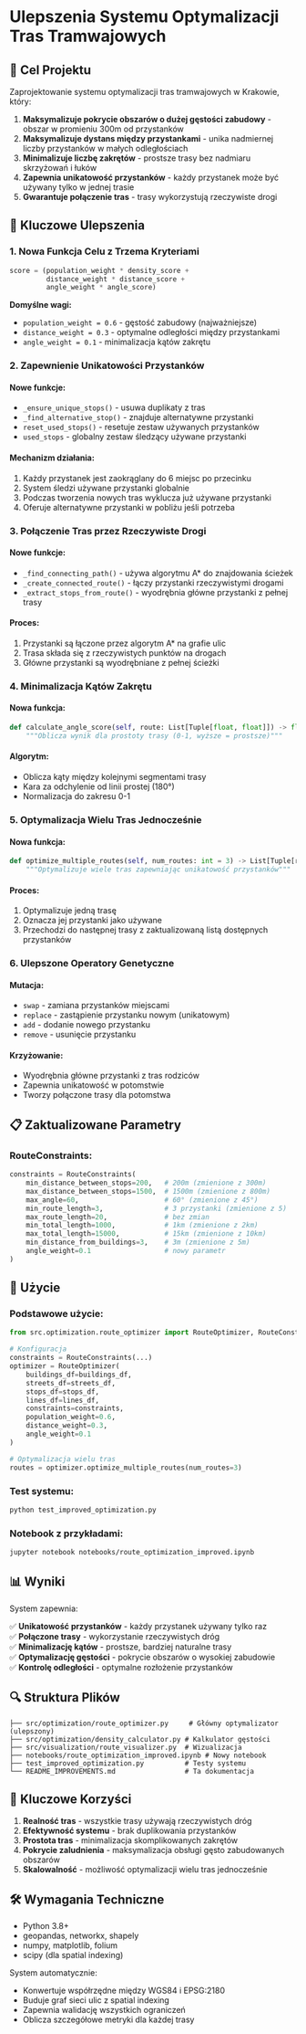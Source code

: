 # Ulepszenia Systemu Optymalizacji Tras Tramwajowych

## 🎯 Cel Projektu

Zaprojektowanie systemu optymalizacji tras tramwajowych w Krakowie, który:

1. **Maksymalizuje pokrycie obszarów o dużej gęstości zabudowy** - obszar w promieniu 300m od przystanków
2. **Maksymalizuje dystans między przystankami** - unika nadmiernej liczby przystanków w małych odległościach
3. **Minimalizuje liczbę zakrętów** - prostsze trasy bez nadmiaru skrzyżowań i łuków
4. **Zapewnia unikatowość przystanków** - każdy przystanek może być używany tylko w jednej trasie
5. **Gwarantuje połączenie tras** - trasy wykorzystują rzeczywiste drogi

## 🔧 Kluczowe Ulepszenia

### 1. Nowa Funkcja Celu z Trzema Kryteriami

```python
score = (population_weight * density_score + 
         distance_weight * distance_score + 
         angle_weight * angle_score)
```

**Domyślne wagi:**
- `population_weight = 0.6` - gęstość zabudowy (najważniejsze)
- `distance_weight = 0.3` - optymalne odległości między przystankami  
- `angle_weight = 0.1` - minimalizacja kątów zakrętu

### 2. Zapewnienie Unikatowości Przystanków

#### Nowe funkcje:
- `_ensure_unique_stops()` - usuwa duplikaty z tras
- `_find_alternative_stop()` - znajduje alternatywne przystanki
- `reset_used_stops()` - resetuje zestaw używanych przystanków
- `used_stops` - globalny zestaw śledzący używane przystanki

#### Mechanizm działania:
1. Każdy przystanek jest zaokrąglany do 6 miejsc po przecinku
2. System śledzi używane przystanki globalnie
3. Podczas tworzenia nowych tras wyklucza już używane przystanki
4. Oferuje alternatywne przystanki w pobliżu jeśli potrzeba

### 3. Połączenie Tras przez Rzeczywiste Drogi

#### Nowe funkcje:
- `_find_connecting_path()` - używa algorytmu A* do znajdowania ścieżek
- `_create_connected_route()` - łączy przystanki rzeczywistymi drogami
- `_extract_stops_from_route()` - wyodrębnia główne przystanki z pełnej trasy

#### Proces:
1. Przystanki są łączone przez algorytm A* na grafie ulic
2. Trasa składa się z rzeczywistych punktów na drogach
3. Główne przystanki są wyodrębniane z pełnej ścieżki

### 4. Minimalizacja Kątów Zakrętu

#### Nowa funkcja:
```python
def calculate_angle_score(self, route: List[Tuple[float, float]]) -> float:
    """Oblicza wynik dla prostoty trasy (0-1, wyższe = prostsze)"""
```

#### Algorytm:
- Oblicza kąty między kolejnymi segmentami trasy
- Kara za odchylenie od linii prostej (180°)
- Normalizacja do zakresu 0-1

### 5. Optymalizacja Wielu Tras Jednocześnie

#### Nowa funkcja:
```python
def optimize_multiple_routes(self, num_routes: int = 3) -> List[Tuple[route, score]]:
    """Optymalizuje wiele tras zapewniając unikatowość przystanków"""
```

#### Proces:
1. Optymalizuje jedną trasę
2. Oznacza jej przystanki jako używane
3. Przechodzi do następnej trasy z zaktualizowaną listą dostępnych przystanków

### 6. Ulepszone Operatory Genetyczne

#### Mutacja:
- `swap` - zamiana przystanków miejscami
- `replace` - zastąpienie przystanku nowym (unikatowym)
- `add` - dodanie nowego przystanku
- `remove` - usunięcie przystanku

#### Krzyżowanie:
- Wyodrębnia główne przystanki z tras rodziców
- Zapewnia unikatowość w potomstwie
- Tworzy połączone trasy dla potomstwa

## 📋 Zaktualizowane Parametry

### RouteConstraints:
```python
constraints = RouteConstraints(
    min_distance_between_stops=200,   # 200m (zmienione z 300m)
    max_distance_between_stops=1500,  # 1500m (zmienione z 800m)
    max_angle=60,                     # 60° (zmienione z 45°)
    min_route_length=3,               # 3 przystanki (zmienione z 5)
    max_route_length=20,              # bez zmian
    min_total_length=1000,            # 1km (zmienione z 2km)
    max_total_length=15000,           # 15km (zmienione z 10km)
    min_distance_from_buildings=3,    # 3m (zmienione z 5m)
    angle_weight=0.1                  # nowy parametr
)
```

## 🚀 Użycie

### Podstawowe użycie:
```python
from src.optimization.route_optimizer import RouteOptimizer, RouteConstraints

# Konfiguracja
constraints = RouteConstraints(...)
optimizer = RouteOptimizer(
    buildings_df=buildings_df,
    streets_df=streets_df, 
    stops_df=stops_df,
    lines_df=lines_df,
    constraints=constraints,
    population_weight=0.6,
    distance_weight=0.3,
    angle_weight=0.1
)

# Optymalizacja wielu tras
routes = optimizer.optimize_multiple_routes(num_routes=3)
```

### Test systemu:
```bash
python test_improved_optimization.py
```

### Notebook z przykładami:
```bash
jupyter notebook notebooks/route_optimization_improved.ipynb
```

## 📊 Wyniki

System zapewnia:

✅ **Unikatowość przystanków** - każdy przystanek używany tylko raz  
✅ **Połączone trasy** - wykorzystanie rzeczywistych dróg  
✅ **Minimalizację kątów** - prostsze, bardziej naturalne trasy  
✅ **Optymalizację gęstości** - pokrycie obszarów o wysokiej zabudowie  
✅ **Kontrolę odległości** - optymalne rozłożenie przystanków  

## 🔍 Struktura Plików

```
├── src/optimization/route_optimizer.py     # Główny optymalizator (ulepszony)
├── src/optimization/density_calculator.py # Kalkulator gęstości
├── src/visualization/route_visualizer.py  # Wizualizacja
├── notebooks/route_optimization_improved.ipynb # Nowy notebook
├── test_improved_optimization.py          # Testy systemu
└── README_IMPROVEMENTS.md                 # Ta dokumentacja
```

## 🎯 Kluczowe Korzyści

1. **Realność tras** - wszystkie trasy używają rzeczywistych dróg
2. **Efektywność systemu** - brak duplikowania przystanków
3. **Prostota tras** - minimalizacja skomplikowanych zakrętów  
4. **Pokrycie zaludnienia** - maksymalizacja obsługi gęsto zabudowanych obszarów
5. **Skalowalność** - możliwość optymalizacji wielu tras jednocześnie

## 🛠️ Wymagania Techniczne

- Python 3.8+
- geopandas, networkx, shapely
- numpy, matplotlib, folium
- scipy (dla spatial indexing)

System automatycznie:
- Konwertuje współrzędne między WGS84 i EPSG:2180
- Buduje graf sieci ulic z spatial indexing
- Zapewnia walidację wszystkich ograniczeń
- Oblicza szczegółowe metryki dla każdej trasy 